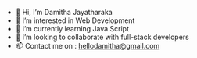 - 👋 Hi, I’m Damitha Jayatharaka 
- 👀 I’m interested in Web Development
- 🌱 I’m currently learning Java Script
- 💞️ I’m looking to collaborate with full-stack developers
- 📫 Contact me on : hellodamitha@gmail.com

<!--- f
djayatharaka/djayatharaka is a ✨ special ✨ repository because its `README.md` (this file) appears on your GitHub profile.
You can click the Preview link to take a look at your changes.
--->
